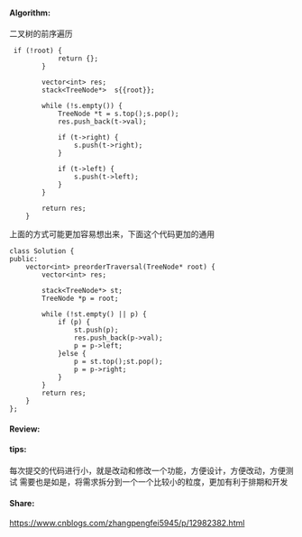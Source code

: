 #### Algorithm:
二叉树的前序遍历

```
 if (!root) {
            return {};
        }
        
        vector<int> res;
        stack<TreeNode*>  s{{root}};
        
        while (!s.empty()) {
            TreeNode *t = s.top();s.pop();
            res.push_back(t->val);
            
            if (t->right) {
                s.push(t->right);
            }
            
            if (t->left) {
                s.push(t->left);
            }
        }
        
        return res;
    }
```

上面的方式可能更加容易想出来，下面这个代码更加的通用

```
class Solution {
public:
    vector<int> preorderTraversal(TreeNode* root) {
        vector<int> res;
        
        stack<TreeNode*> st;
        TreeNode *p = root;
        
        while (!st.empty() || p) {
            if (p) {
                st.push(p);
                res.push_back(p->val);
                p = p->left;
            }else {
                p = st.top();st.pop();
                p = p->right;
            }
        }
        return res;
    }
};
```
#### Review:

#### tips:
每次提交的代码进行小，就是改动和修改一个功能，方便设计，方便改动，方便测试
需要也是如是，将需求拆分到一个一个比较小的粒度，更加有利于排期和开发


#### Share:
https://www.cnblogs.com/zhangpengfei5945/p/12982382.html

